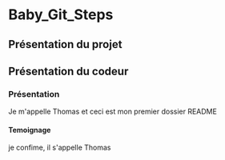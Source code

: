 # Baby_Git_Steps
## Présentation du projet
## Présentation du codeur
### Présentation
Je m'appelle Thomas et ceci est mon premier dossier README
#### Temoignage
je confime, il s'appelle Thomas